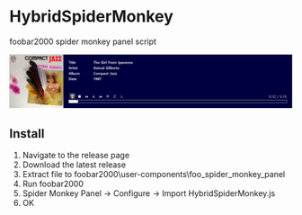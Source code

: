 # HybridSpiderMonkey
foobar2000 spider monkey panel script

![](README/screenshot1.png)

## Install

1. Navigate to the release page
2. Download the latest release
3. Extract file to foobar2000\user-components\foo_spider_monkey_panel
4. Run foobar2000
5. Spider Monkey Panel ->  Configure -> Import HybridSpiderMonkey.js
6. OK
